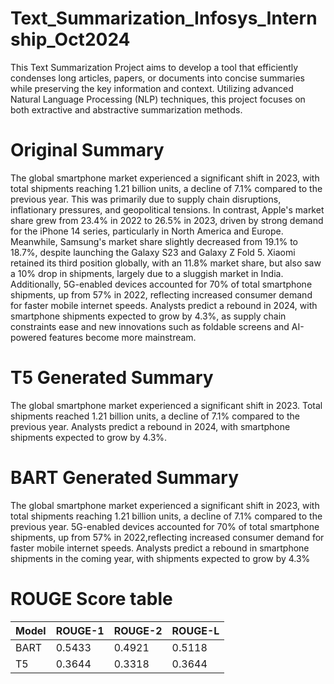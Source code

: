 # Text_Summarization_Infosys_Internship_Oct2024
This Text Summarization Project aims to develop a tool that efficiently condenses long articles, papers, or documents into concise summaries while preserving the key information and context. Utilizing advanced Natural Language Processing (NLP) techniques, this project focuses on both extractive and abstractive summarization methods.

# Original Summary
The global smartphone market experienced a significant shift in 2023, with total shipments reaching 1.21 billion units, a decline of 7.1% compared to the previous year. This was primarily due to supply chain disruptions, inflationary pressures, and geopolitical tensions. In contrast, Apple's market share grew from 23.4% in 2022 to 26.5% in 2023, driven by strong demand for the iPhone 14 series, particularly in North America and Europe. Meanwhile, Samsung's market share slightly decreased from 19.1% to 18.7%, despite launching the Galaxy S23 and Galaxy Z Fold 5. Xiaomi retained its third position globally, with an 11.8% market share, but also saw a 10% drop in shipments, largely due to a sluggish market in India. Additionally, 5G-enabled devices accounted for 70% of total smartphone shipments, up from 57% in 2022, reflecting increased consumer demand for faster mobile internet speeds. Analysts predict a rebound in 2024, with smartphone shipments expected to grow by 4.3%, as supply chain constraints ease and new innovations such as foldable screens and AI-powered features become more mainstream.

# T5 Generated Summary
The global smartphone market experienced a significant shift in 2023. Total shipments reached 1.21 billion units, a decline of 7.1% compared to the previous year. Analysts predict a rebound in 2024, with smartphone shipments expected to grow by 4.3%.

# BART Generated Summary
The global smartphone market experienced a significant shift in 2023, with total shipments reaching 1.21 billion units, a decline of 7.1% compared to the previous year. 5G-enabled devices accounted for 70% of total smartphone shipments, up from 57% in 2022,reflecting increased consumer demand for faster mobile internet speeds. Analysts predict a rebound in smartphone shipments in the coming year, with shipments expected to grow by 4.3%
    
# ROUGE Score table

| Model      | ROUGE-1           | ROUGE-2           | ROUGE-L           |
|:-----------|-------------------|:------------------|:------------------|
| BART       | 0.5433            | 0.4921            | 0.5118            |
| T5         | 0.3644            | 0.3318            | 0.3644            |
